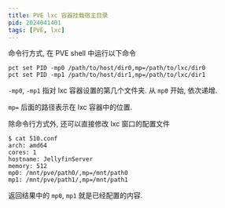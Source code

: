 ```yaml
---
title: PVE lxc 容器挂载宿主目录
pid: 2024041401
tags: [PVE, lxc]
---
```


命令行方式, 在 PVE shell 中运行以下命令

```
pct set PID -mp0 /path/to/host/dir0,mp=/path/to/lxc/dir0
pct set PID -mp1 /path/to/host/dir1,mp=/path/to/lxc/dir1
```

`-mp0`, `-mp1` 指对 lxc 容器设置的第几个文件夹. 从 `mp0` 开始, 依次递增.

`mp=` 后面的路径表示在 lxc 容器中的位置.

除命令行方式外, 还可以直接修改 lxc 窗口的配置文件

```
$ cat 510.conf
arch: amd64
cores: 1
hostname: JellyfinServer
memory: 512
mp0: /mnt/pve/path0/,mp=/mnt/path0
mp1: /mnt/pve/path1/,mp=/mnt/path1
```

返回结果中的 `mp0`, `mp1` 就是已经配置的内容.
